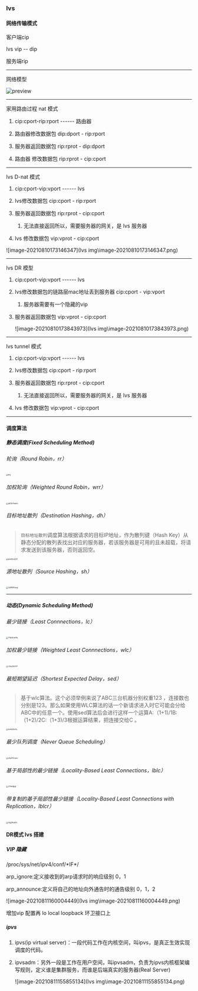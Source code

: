 ### lvs

#### 网络传输模式

客户端cip

 lvs   vip -- dip

服务端rip

---

网络模型

![preview](https://pic1.zhimg.com/v2-2d62ba265be486cb94ab531912aa3b9c_r.jpg)





---

家用路由过程  nat  模式

1. cip:cport-rip:rport     ------      路由器

2. 路由器修改数据包    dip:dport -   rip:rport
3. 服务器返回数据包     rip:rprot  -   dip:dport
4. 路由器 修改数据包    rip:rprot  -   cip:cport

---

lvs D-nat 模式

1. cip:cport-vip:vport     ------     lvs

2. lvs修改数据包    cip:cport  -   rip:rport
3. 服务器返回数据包     rip:rprot  -   cip:cport
   1. 无法直接返回所以，需要服务器的网关，是 lvs 服务器
4. lvs 修改数据包    vip:vprot  -   cip:cport

![image-20210810173146347](lvs img\image-20210810173146347.png)

---

lvs  DR 模型

1. cip:cport-vip:vport     ------     lvs

2. lvs修改数据包的链路层mac地址丢到服务器    cip:cport  -   vip:vport

   1. 服务器需要有一个隐藏的vip

3. 服务器返回数据包     vip:vprot  -   cip:cport

   ![image-20210810173843973](lvs img\image-20210810173843973.png)

----

lvs tunnel 模式

1. cip:cport-vip:vport     ------     lvs

2. lvs修改数据包    cip:cport  -   rip:rport
3. 服务器返回数据包     rip:rprot  -   cip:cport
   1. 无法直接返回所以，需要服务器的网关，是 lvs 服务器
4. lvs 修改数据包    vip:vprot  -   cip:cport



---



#### 调度算法

##### 静态调度(Fixed Scheduling Method)

###### 轮询（Round Robin，rr）

<img src="lvs img\7vaj9vorbi.png" alt="img" style="zoom:30%;" />

###### 加权轮询（Weighted Round Robin，wrr）

<img src="lvs img\q60lx7waho.png" alt="q60lx7waho" style="zoom:33%;" />

###### 目标地址散列（Destination Hashing，dh）

> `目标地址散列`调度算法根据请求的目标IP地址，作为散列键（Hash Key）从静态分配的散列表找出对应的服务器，若该服务器是可用的且未超载，将请求发送到该服务器，否则返回空。

<img src="lvs img\pqn6xoty97.png" alt="pqn6xoty97" style="zoom:33%;" />



###### 源地址散列（Source Hashing，sh）

<img src="lvs img\2q89dfosyg.png" alt="2q89dfosyg" style="zoom:33%;" />



----

##### 动态(Dynamic Scheduling Method)

###### 最少链接（Least Connnections，lc）

<img src="lvs img\17kjn6uw9q.png" alt="17kjn6uw9q" style="zoom:33%;" />

###### 加权最少链接（Weighted Least Connnections，wlc）

<img src="lvs img\c9ojz9z047.png" alt="c9ojz9z047" style="zoom:33%;" />

###### 最短期望延迟（Shortest Expected Delay，sed）

> 基于wlc算法。这个必须举例来说了ABC三台机器分别权重123 ，连接数也分别是123。那么如果使用WLC算法的话一个新请求进入时它可能会分给ABC中的任意一个。使用sed算法后会进行这样一个运算A:（1+1)/1B:（1+2)/2C:（1+3)/3根据运算结果，把连接交给C 。

<img src="lvs img\6u4ikfhv0u.png" alt="6u4ikfhv0u" style="zoom:33%;" />

###### 最少队列调度（Never Queue Scheduling）

<img src="lvs img\y9p4f2cpso.png" alt="y9p4f2cpso" style="zoom:33%;" />

###### 基于局部性的最少链接（Locality-Based Least Connections，lblc）

<img src="lvs img\374sfdjlgf.png" alt="374sfdjlgf" style="zoom:33%;" />

###### 带复制的基于局部性最少链接（Locality-Based Least Connections with Replication，lblcr）

<img src="lvs img\r6gj3kuk5n.png" alt="r6gj3kuk5n" style="zoom:33%;" />

#### DR模式 lvs 搭建

##### VIP 隐藏

/proc/sys/net/ipv4/conf/\*IF*/

arp_ignore:定义接收到的arp请求时的响应级别  0，1

arp_announce:定义将自己的地址向外通告时的通告级别 0，1，2

![image-20210811160004449](lvs img\image-20210811160004449.png)

增加vip 配置再 lo local loopback 环卫接口上



##### ipvs

1. ipvs(ip virtual server)：一段代码工作在内核空间，叫ipvs，是真正生效实现调度的代码。

2. ipvsadm：另外一段是工作在用户空间，叫ipvsadm，负责为ipvs内核框架编写规则，定义谁是集群服务，而谁是后端真实的服务器(Real Server)

   

   ![image-20210811155855134](lvs img\image-20210811155855134.png)
